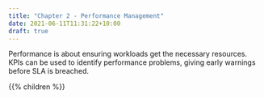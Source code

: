 ```yaml
---
title: "Chapter 2 - Performance Management"
date: 2021-06-11T11:31:22+10:00
draft: true
---
```


Performance is about ensuring workloads get the necessary resources. KPIs can be used to identify performance problems, giving early warnings before SLA is breached.

{{% children  %}}